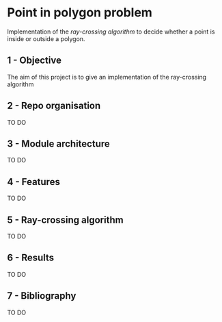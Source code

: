 # Point in polygon problem
Implementation of the *ray-crossing algorithm* to decide whether a point is inside or outside a polygon.

## 1 - Objective

The aim of this project is to give an implementation of the ray-crossing algorithm 

## 2 - Repo organisation

TO DO

## 3 - Module architecture

TO DO

## 4 - Features

TO DO

## 5 - Ray-crossing algorithm

TO DO

## 6 - Results

TO DO

## 7 - Bibliography

TO DO
